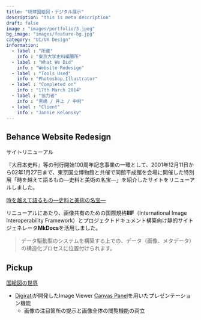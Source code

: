 ```yaml
---
title: "琉球国絵図・デジタル展示"
description: "this is meta description"
draft: false
image : "images/portfolio/3.jpeg"
bg_image: "images/feature-bg.jpg"
category: "UI/UX Design"
information:
  - label : "所蔵"
    info : "東京大学史料編纂所"
  - label : "What We Did"
    info : "Website Redesign"
  - label : "Tools Used"
    info : "Photoshop,Illustrator"
  - label : "Completed on"
    info : "17th March 2014"
  - label : "協力者"
    info : "黒嶋 / 井上 / 中村"
  - label : "Client"
    info : "Jannie Kelonsky"
---
```


## Behance Website Redesign

サイトリニューアル

<!--more-->

『大日本史料』等の刊行開始100周年記念事業の一環として、2001年12月11日から02年1月27日まで、東京国立博物館と共催で同館平成館を会場に開催した特別展「時を越えて語るもの―史料と美術の名宝―」を紹介したサイトをリニューアルしました。

[時を越えて語るもの―史料と美術の名宝―](https://www.hi.u-tokyo.ac.jp/collection/degitalgallary/100ex/)

リニューアルにあたり、画像共有のための国際規格**IIIF**（International Image Interoperability Framework）とプロジェクトドキュメント構築向け静的サイトジェネレータ**MkDocs**を活用しました。

> データ駆動型のシステムを構築する上での、データ（画像、メタデータ）の構造化プロセスに位置付けられます。

## Pickup

[国絵図の世界](https://www.hi.u-tokyo.ac.jp/collection/degitalgallary/100ex/014/)

* [Digirati](https://digirati.com/)が開発したImage Viewer [Canvas Panel](https://cultural-heritage.digirati.com/building-blocks/canvas-panel/)を用いたプレゼンテーション機能
  * 画像の注目箇所の提示と画像全体の閲覧機能の両立

